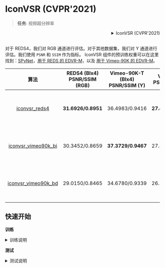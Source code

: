 # IconVSR (CVPR'2021)

> **任务**: 视频超分辨率

<!-- [ALGORITHM] -->

<details>
<summary align="right">IconVSR (CVPR'2021)</summary>

```bibtex
@InProceedings{chan2021basicvsr,
  author = {Chan, Kelvin CK and Wang, Xintao and Yu, Ke and Dong, Chao and Loy, Chen Change},
  title = {BasicVSR: The Search for Essential Components in Video Super-Resolution and Beyond},
  booktitle = {Proceedings of the IEEE conference on computer vision and pattern recognition},
  year = {2021}
}
```

</details>

<br/>

对于 REDS4，我们对 RGB 通道进行评估。对于其他数据集，我们对 Y 通道进行评估。我们使用 `PSNR` 和 `SSIM` 作为指标。
IconVSR 组件的预训练权重可以在这里找到：[SPyNet](https://download.openmmlab.com/mmediting/restorers/basicvsr/spynet_20210409-c6c1bd09.pth)，[用于 REDS 的 EDVR-M](https://download.openmmlab.com/mmediting/restorers/iconvsr/edvrm_reds_20210413-3867262f.pth)，以及 [用于 Vimeo-90K 的 EDVR-M](https://download.openmmlab.com/mmediting/restorers/iconvsr/edvrm_vimeo90k_20210413-e40e99a8.pth)。

| 算法 | REDS4 (BIx4)<br>PSNR/SSIM (RGB) | Vimeo-90K-T (BIx4)<br>PSNR/SSIM (Y) | Vid4 (BIx4)<br>PSNR/SSIM (Y) | UDM10 (BDx4)<br>PSNR/SSIM (Y) | Vimeo-90K-T (BDx4)<br>PSNR/SSIM (Y) | Vid4 (BDx4)<br>PSNR/SSIM (Y) | GPU 信息 | 下载 |
| :-: | :-----------------------------: | :---------------------------------: | :--------------------------: | :---------------------------: | :---------------------------------: | :--------------------------: | :-----: | :--: |
| [iconvsr_reds4](./iconvsr_2xb4_reds4.py) |       **31.6926/0.8951**        |           36.4983/0.9416            |      **27.4809/0.8354**      |        35.3377/0.9471         |           34.4299/0.9287            |        25.2110/0.7732        | 2 (Tesla V100-PCIE-32GB) | [模型](https://download.openmmlab.com/mmediting/restorers/iconvsr/iconvsr_reds4_20210413-9e09d621.pth) \| [日志](https://download.openmmlab.com/mmediting/restorers/iconvsr/iconvsr_reds4_20210413_222735.log.json) |
| [iconvsr_vimeo90k_bi](./iconvsr_2xb4_vimeo90k-bi.py) |         30.3452/0.8659          |         **37.3729/0.9467**          |        27.4238/0.8297        |        34.2595/0.9398         |           34.5548/0.9295            |        24.6666/0.7491        | 2 (Tesla V100-PCIE-32GB) | [模型](https://download.openmmlab.com/mmediting/restorers/iconvsr/iconvsr_vimeo90k_bi_20210413-7c7418dc.pth) \| [日志](https://download.openmmlab.com/mmediting/restorers/iconvsr/iconvsr_vimeo90k_bi_20210413_222757.log.json) |
| [iconvsr_vimeo90k_bd](./iconvsr_2xb4_vimeo90k-bd.py) |         29.0150/0.8465          |           34.6780/0.9339            |        26.3109/0.8028        |      **40.0640/0.9697**       |         **37.7573/0.9517**          |      **28.2464/0.8612**      | 2 (Tesla V100-PCIE-32GB) | [模型](https://download.openmmlab.com/mmediting/restorers/iconvsr/iconvsr_vimeo90k_bd_20210414-5f38cb34.pth) \| [日志](https://download.openmmlab.com/mmediting/restorers/iconvsr/iconvsr_vimeo90k_bd_20210414_084128.log.json) |

## 快速开始

**训练**

<details>
<summary>训练说明</summary>

您可以使用以下命令来训练模型。

```shell
# CPU上训练
CUDA_VISIBLE_DEVICES=-1 python tools/train.py configs/iconvsr/iconvsr_2xb4_reds4.py

# 单个GPU上训练
python tools/train.py configs/iconvsr/iconvsr_2xb4_reds4.py

# 多个GPU上训练
./tools/dist_train.sh configs/iconvsr/iconvsr_2xb4_reds4.py 8
```

更多细节可以参考 [train_test.md](/docs/zh_cn/user_guides/train_test.md) 中的 **Train a model** 部分。

</details>

**测试**

<details>
<summary>测试说明</summary>

您可以使用以下命令来测试模型。

```shell
# CPU上测试
CUDA_VISIBLE_DEVICES=-1 python tools/test.py configs/iconvsr/iconvsr_2xb4_reds4.py https://download.openmmlab.com/mmediting/restorers/iconvsr/iconvsr_reds4_20210413-9e09d621.pth

# 单个GPU上测试
python tools/test.py configs/iconvsr/iconvsr_2xb4_reds4.py https://download.openmmlab.com/mmediting/restorers/iconvsr/iconvsr_reds4_20210413-9e09d621.pth

# 多个GPU上测试
./tools/dist_test.sh configs/iconvsr/iconvsr_2xb4_reds4.py https://download.openmmlab.com/mmediting/restorers/iconvsr/iconvsr_reds4_20210413-9e09d621.pth 8
```

更多细节可以参考 [train_test.md](/docs/zh_cn/user_guides/train_test.md) 中的 **Test a pre-trained model** 部分。

</details>

